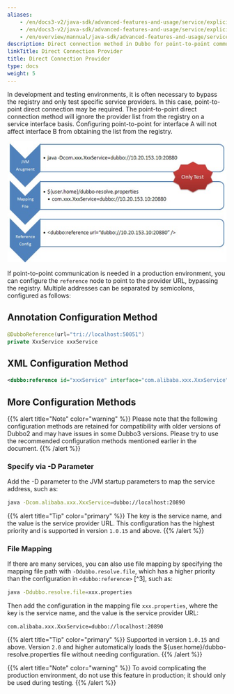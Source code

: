 ```yaml
---
aliases:
    - /en/docs3-v2/java-sdk/advanced-features-and-usage/service/explicit-target/
    - /en/docs3-v2/java-sdk/advanced-features-and-usage/service/explicit-target/
    - /en/overview/mannual/java-sdk/advanced-features-and-usage/service/explicit-target/
description: Direct connection method in Dubbo for point-to-point communication
linkTitle: Direct Connection Provider
title: Direct Connection Provider
type: docs
weight: 5
---
```



In development and testing environments, it is often necessary to bypass the registry and only test specific service providers. In this case, point-to-point direct connection may be required. The point-to-point direct connection method will ignore the provider list from the registry on a service interface basis. Configuring point-to-point for interface A will not affect interface B from obtaining the list from the registry.

![/user-guide/images/dubbo-directly.jpg](/imgs/user/dubbo-directly.jpg)

If point-to-point communication is needed in a production environment, you can configure the `reference` node to point to the provider URL, bypassing the registry. Multiple addresses can be separated by semicolons, configured as follows:

## Annotation Configuration Method

```java
@DubboReference(url="tri://localhost:50051")
private XxxService xxxService
```

## XML Configuration Method

```xml
<dubbo:reference id="xxxService" interface="com.alibaba.xxx.XxxService" url="dubbo://localhost:20890" />
```

## More Configuration Methods
{{% alert title="Note" color="warning" %}}
Please note that the following configuration methods are retained for compatibility with older versions of Dubbo2 and may have issues in some Dubbo3 versions. Please try to use the recommended configuration methods mentioned earlier in the document.
{{% /alert %}}

### Specify via -D Parameter

Add the -D parameter to the JVM startup parameters to map the service address, such as:

```sh
java -Dcom.alibaba.xxx.XxxService=dubbo://localhost:20890
```

{{% alert title="Tip" color="primary" %}}
The key is the service name, and the value is the service provider URL. This configuration has the highest priority and is supported in version `1.0.15` and above.
{{% /alert %}}

### File Mapping

If there are many services, you can also use file mapping by specifying the mapping file path with `-Ddubbo.resolve.file`, which has a higher priority than the configuration in `<dubbo:reference>` [^3], such as:

```sh
java -Ddubbo.resolve.file=xxx.properties
```

Then add the configuration in the mapping file `xxx.properties`, where the key is the service name, and the value is the service provider URL:

```properties
com.alibaba.xxx.XxxService=dubbo://localhost:20890
```

{{% alert title="Tip" color="primary" %}}
Supported in version `1.0.15` and above. Version `2.0` and higher automatically loads the ${user.home}/dubbo-resolve.properties file without needing configuration.
{{% /alert %}}

{{% alert title="Note" color="warning" %}}
To avoid complicating the production environment, do not use this feature in production; it should only be used during testing.
{{% /alert %}}

